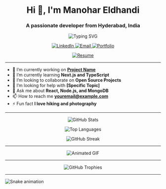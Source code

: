 <!-- Profile Header -->
<h1 align="center">Hi 👋, I'm Manohar Eldhandi</h1>
<h3 align="center">A passionate developer from Hyderabad, India</h3>

<!-- Typing SVG -->
<p align="center">
  <img src="https://readme-typing-svg.herokuapp.com?font=Fira+Code&size=24&pause=1000&center=true&vCenter=true&width=435&lines=Full+Stack+Developer;Open+Source+Enthusiast;Lifelong+Learner" alt="Typing SVG" />
</p>

<!-- Social Links -->
<p align="center">
  <a href="https://www.linkedin.com/in/yourprofile" target="_blank">
    <img src="https://img.shields.io/badge/LinkedIn-0077B5?style=flat&logo=linkedin&logoColor=white" alt="LinkedIn" />
  </a>
  <a href="mailto:youremail@example.com" target="_blank">
    <img src="https://img.shields.io/badge/Email-D14836?style=flat&logo=gmail&logoColor=white" alt="Email" />
  </a>
  <a href="https://yourportfolio.com" target="_blank">
    <img src="https://img.shields.io/badge/Portfolio-000000?style=flat&logo=firefox&logoColor=white" alt="Portfolio" />
  </a>
</p>

<!-- Resume -->
<p align="center">
  <a href="https://github.com/manohareldhandi/resume.pdf" target="_blank">
    <img src="https://img.shields.io/badge/Resume-View-blue?style=flat&logo=read-the-docs" alt="Resume" />
  </a>
</p>

---

<!-- About Me -->
- 🔭 I’m currently working on **[Project Name](https://github.com/yourusername/project)**
- 🌱 I’m currently learning **Next.js and TypeScript**
- 👯 I’m looking to collaborate on **Open Source Projects**
- 🤝 I’m looking for help with **[Specific Topic]**
- 💬 Ask me about **React, Node.js, and MongoDB**
- 📫 How to reach me **youremail@example.com**
- ⚡ Fun fact **I love hiking and photography**

---

<!-- GitHub Stats -->
<p align="center">
  <img src="https://github-readme-stats.vercel.app/api?username=manohareldhandi&show_icons=true&theme=radical" alt="GitHub Stats" />
</p>

<!-- Top Languages -->
<p align="center">
  <img src="https://github-readme-stats.vercel.app/api/top-langs/?username=manohareldhandi&layout=compact&theme=radical" alt="Top Languages" />
</p>

<!-- GitHub Streak -->
<p align="center">
  <img src="https://github-readme-streak-stats.herokuapp.com/?user=manohareldhandi&theme=radical" alt="GitHub Streak" />
</p>

---

<!-- Animated GIF -->
<p align="center">
  <img src="https://github.com/manohareldhandi/portfolio/blob/main/assets/animation.gif" alt="Animated GIF" />
</p>

---

<!-- GitHub Trophies -->
<p align="center">
  <img src="https://github-profile-trophy.vercel.app/?username=manohareldhandi&theme=radical" alt="GitHub Trophies" />
</p>

---

<!-- Snake Animation -->
![Snake animation](https://github.com/manohareldhandi/manohareldhandi/blob/output/github-contribution-grid-snake.svg)
